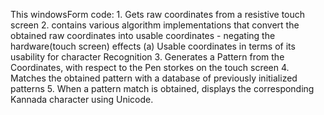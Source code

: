 This windowsForm code:
	1. Gets raw coordinates from a resistive touch screen
	2. contains various algorithm implementations that convert the
	   obtained raw coordinates into usable coordinates - negating
	   the hardware(touch screen) effects
	   (a) Usable coordinates in terms of its usability for character
	       Recognition
	3. Generates a Pattern from the Coordinates, with respect to the 
	   Pen storkes on the touch screen
	4. Matches the obtained pattern with a database of previously 
	   initialized patterns
	5. When a pattern match is obtained, displays the corresponding 
	   Kannada character using Unicode.
